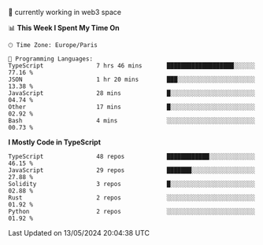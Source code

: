 🔭 currently working in web3 space

<!--START_SECTION:waka-->
📊 **This Week I Spent My Time On** 

```text
🕑︎ Time Zone: Europe/Paris

💬 Programming Languages: 
TypeScript               7 hrs 46 mins       ███████████████████░░░░░░   77.16 % 
JSON                     1 hr 20 mins        ███░░░░░░░░░░░░░░░░░░░░░░   13.38 % 
JavaScript               28 mins             █░░░░░░░░░░░░░░░░░░░░░░░░   04.74 % 
Other                    17 mins             █░░░░░░░░░░░░░░░░░░░░░░░░   02.92 % 
Bash                     4 mins              ░░░░░░░░░░░░░░░░░░░░░░░░░   00.73 % 
```

**I Mostly Code in TypeScript** 

```text
TypeScript               48 repos            ████████████░░░░░░░░░░░░░   46.15 % 
JavaScript               29 repos            ███████░░░░░░░░░░░░░░░░░░   27.88 % 
Solidity                 3 repos             █░░░░░░░░░░░░░░░░░░░░░░░░   02.88 % 
Rust                     2 repos             ░░░░░░░░░░░░░░░░░░░░░░░░░   01.92 % 
Python                   2 repos             ░░░░░░░░░░░░░░░░░░░░░░░░░   01.92 % 
```




 Last Updated on 13/05/2024 20:04:38 UTC
<!--END_SECTION:waka-->
